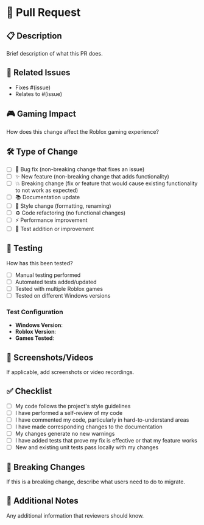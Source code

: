 # 🚀 Pull Request

## 📋 Description
Brief description of what this PR does.

## 🔗 Related Issues
- Fixes #(issue)
- Relates to #(issue)

## 🎮 Gaming Impact
How does this change affect the Roblox gaming experience?

## 🛠️ Type of Change
- [ ] 🐛 Bug fix (non-breaking change that fixes an issue)
- [ ] ✨ New feature (non-breaking change that adds functionality)  
- [ ] 💥 Breaking change (fix or feature that would cause existing functionality to not work as expected)
- [ ] 📚 Documentation update
- [ ] 🎨 Style change (formatting, renaming)
- [ ] ♻️ Code refactoring (no functional changes)
- [ ] ⚡ Performance improvement
- [ ] 🧪 Test addition or improvement

## 🧪 Testing
How has this been tested?

- [ ] Manual testing performed
- [ ] Automated tests added/updated
- [ ] Tested with multiple Roblox games
- [ ] Tested on different Windows versions

### Test Configuration
- **Windows Version**: 
- **Roblox Version**: 
- **Games Tested**: 

## 📸 Screenshots/Videos
If applicable, add screenshots or video recordings.

## ✅ Checklist
- [ ] My code follows the project's style guidelines
- [ ] I have performed a self-review of my code
- [ ] I have commented my code, particularly in hard-to-understand areas
- [ ] I have made corresponding changes to the documentation
- [ ] My changes generate no new warnings
- [ ] I have added tests that prove my fix is effective or that my feature works
- [ ] New and existing unit tests pass locally with my changes

## 🔧 Breaking Changes
If this is a breaking change, describe what users need to do to migrate.

## 📝 Additional Notes
Any additional information that reviewers should know. 